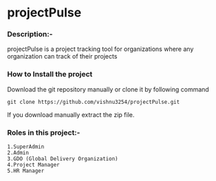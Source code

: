 # projectPulse

### Description:-  
projectPulse is a project  tracking tool for organizations where any organization can track of their projects


### How to Install the project
Download the git repository manually or clone it by following command

```
git clone https://github.com/vishnu3254/projectPulse.git
```
If you download manually extract the zip file.



### Roles in this project:-
```
1.SuperAdmin
2.Admin
3.GDO (Global Delivery Organization)
4.Project Manager
5.HR Manager

